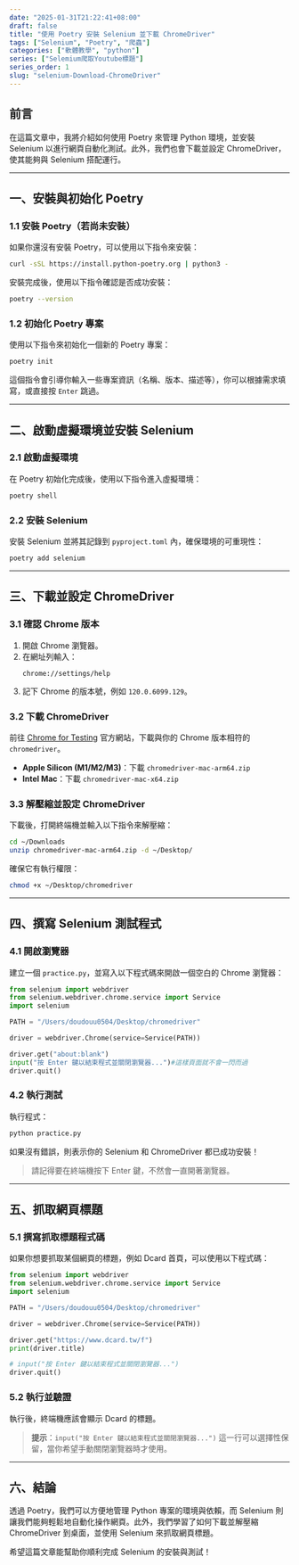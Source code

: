 ```yaml
---
date: "2025-01-31T21:22:41+08:00"
draft: false
title: "使用 Poetry 安裝 Selenium 並下載 ChromeDriver"
tags: ["Selenium", "Poetry", "爬蟲"]
categories: ["軟體教學", "python"]
series: ["Selemium爬取Youtube標題"]
series_order: 1
slug: "selenium-Download-ChromeDriver"
---
```


## 前言

在這篇文章中，我將介紹如何使用 Poetry 來管理 Python 環境，並安裝 Selenium 以進行網頁自動化測試。此外，我們也會下載並設定 ChromeDriver，使其能夠與 Selenium 搭配運行。

<!--more-->

---

## 一、安裝與初始化 Poetry

### 1.1 安裝 Poetry（若尚未安裝）

如果你還沒有安裝 Poetry，可以使用以下指令來安裝：

```bash
curl -sSL https://install.python-poetry.org | python3 -
```

安裝完成後，使用以下指令確認是否成功安裝：

```bash
poetry --version
```

### 1.2 初始化 Poetry 專案

使用以下指令來初始化一個新的 Poetry 專案：

```bash
poetry init
```

這個指令會引導你輸入一些專案資訊（名稱、版本、描述等），你可以根據需求填寫，或直接按 `Enter` 跳過。

---

## 二、啟動虛擬環境並安裝 Selenium

### 2.1 啟動虛擬環境

在 Poetry 初始化完成後，使用以下指令進入虛擬環境：

```bash
poetry shell
```

### 2.2 安裝 Selenium

安裝 Selenium 並將其記錄到 `pyproject.toml` 內，確保環境的可重現性：

```bash
poetry add selenium
```

---

## 三、下載並設定 ChromeDriver

### 3.1 確認 Chrome 版本

1. 開啟 Chrome 瀏覽器。
2. 在網址列輸入：
   ```
   chrome://settings/help
   ```
3. 記下 Chrome 的版本號，例如 `120.0.6099.129`。

### 3.2 下載 ChromeDriver

前往 [Chrome for Testing](https://googlechromelabs.github.io/chrome-for-testing/) 官方網站，下載與你的 Chrome 版本相符的 `chromedriver`。

- **Apple Silicon (M1/M2/M3)**：下載 `chromedriver-mac-arm64.zip`
- **Intel Mac**：下載 `chromedriver-mac-x64.zip`

### 3.3 解壓縮並設定 ChromeDriver

下載後，打開終端機並輸入以下指令來解壓縮：

```bash
cd ~/Downloads
unzip chromedriver-mac-arm64.zip -d ~/Desktop/
```

確保它有執行權限：

```bash
chmod +x ~/Desktop/chromedriver
```

---

## 四、撰寫 Selenium 測試程式

### 4.1 開啟瀏覽器

建立一個 `practice.py`，並寫入以下程式碼來開啟一個空白的 Chrome 瀏覽器：

```python
from selenium import webdriver
from selenium.webdriver.chrome.service import Service
import selenium

PATH = "/Users/doudouu0504/Desktop/chromedriver"

driver = webdriver.Chrome(service=Service(PATH))

driver.get("about:blank")
input("按 Enter 鍵以結束程式並關閉瀏覽器...")#這樣頁面就不會一閃而過
driver.quit()
```

### 4.2 執行測試

執行程式：

```bash
python practice.py
```

如果沒有錯誤，則表示你的 Selenium 和 ChromeDriver 都已成功安裝！

> &#x20;請記得要在終端機按下 Enter 鍵，不然會一直開著瀏覽器。

---

## 五、抓取網頁標題

### 5.1 撰寫抓取標題程式碼

如果你想要抓取某個網頁的標題，例如 Dcard 首頁，可以使用以下程式碼：

```python
from selenium import webdriver
from selenium.webdriver.chrome.service import Service
import selenium

PATH = "/Users/doudouu0504/Desktop/chromedriver"

driver = webdriver.Chrome(service=Service(PATH))

driver.get("https://www.dcard.tw/f")
print(driver.title)

# input("按 Enter 鍵以結束程式並關閉瀏覽器...")
driver.quit()
```

### 5.2 執行並驗證

執行後，終端機應該會顯示 Dcard 的標題。

> **提示**：`input("按 Enter 鍵以結束程式並關閉瀏覽器...")` 這一行可以選擇性保留，當你希望手動關閉瀏覽器時才使用。

---

## 六、結論

透過 Poetry，我們可以方便地管理 Python 專案的環境與依賴，而 Selenium 則讓我們能夠輕鬆地自動化操作網頁。此外，我們學習了如何下載並解壓縮 ChromeDriver 到桌面，並使用 Selenium 來抓取網頁標題。

希望這篇文章能幫助你順利完成 Selenium 的安裝與測試！
